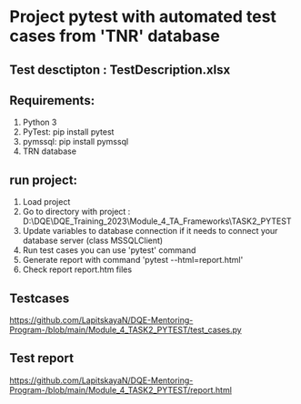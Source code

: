 # Project pytest with automated test cases from 'TNR' database

## Test desctipton : TestDescription.xlsx

## Requirements: 
1. Python 3
2. PyTest: pip install pytest
3. pymssql: pip install pymssql
4. TRN database


## run project:
1. Load project 
2. Go to directory with project : D:\DQE\DQE_Training_2023\Module_4_TA_Frameworks\TASK2_PYTEST
3. Update variables to database connection if it needs to connect your database server (class MSSQLClient)
4. Run test cases you can use 'pytest' command
5. Generate report with command 'pytest --html=report.html'
6. Check report report.htm files 


## Testcases
https://github.com/LapitskayaN/DQE-Mentoring-Program-/blob/main/Module_4_TASK2_PYTEST/test_cases.py

## Test report
https://github.com/LapitskayaN/DQE-Mentoring-Program-/blob/main/Module_4_TASK2_PYTEST/report.html

